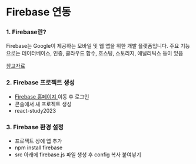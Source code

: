# Firebase 연동

### 1. Firebase란?

Firebase는 Google이 제공하는 모바일 및 웹 앱을 위한 개발 플랫폼입니다. 주요 기능으로는 데이터베이스, 인증, 클라우드 함수, 호스팅, 스토리지, 애널리틱스 등이 있음

[참고자료](https://www.notion.so/Firebase-3d10e77c108d42cf96959c99d856a3b1?pvs=4)

### 2. Firebase 프로젝트 생성

* [Firebase 홈페이지 ](https://firebase.google.com/?hl=ko)이동 후 로그인
* 콘솔에서 새 프로젝트 생성
* react-study2023

### 3. Firebase 환경 설정

* 프로젝트 상에 앱 추가
* npm install firebase
* src 아래에 firebase.js 파일 생성 후 config 복사 붙여넣기&#x20;
